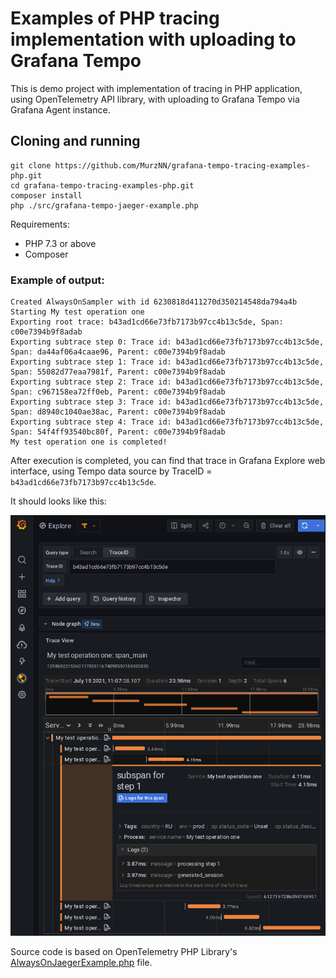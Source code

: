 # Examples of PHP tracing implementation with uploading to Grafana Tempo

This is demo project with implementation of tracing in PHP application,
using OpenTelemetry API library, with uploading to Grafana Tempo via
Grafana Agent instance.

## Cloning and running
```
git clone https://github.com/MurzNN/grafana-tempo-tracing-examples-php.git
cd grafana-tempo-tracing-examples-php.git
composer install
php ./src/grafana-tempo-jaeger-example.php
```

Requirements:
- PHP 7.3 or above
- Composer

### Example of output:
```
Created AlwaysOnSampler with id 6230818d411270d350214548da794a4b
Starting My test operation one
Exporting root trace: b43ad1cd66e73fb7173b97cc4b13c5de, Span: c00e7394b9f8adab
Exporting subtrace step 0: Trace id: b43ad1cd66e73fb7173b97cc4b13c5de, Span: da44af06a4caae96, Parent: c00e7394b9f8adab
Exporting subtrace step 1: Trace id: b43ad1cd66e73fb7173b97cc4b13c5de, Span: 55082d77eaa7981f, Parent: c00e7394b9f8adab
Exporting subtrace step 2: Trace id: b43ad1cd66e73fb7173b97cc4b13c5de, Span: c967158ea72ff0eb, Parent: c00e7394b9f8adab
Exporting subtrace step 3: Trace id: b43ad1cd66e73fb7173b97cc4b13c5de, Span: d8940c1040ae38ac, Parent: c00e7394b9f8adab
Exporting subtrace step 4: Trace id: b43ad1cd66e73fb7173b97cc4b13c5de, Span: 54f4ff93540bc80f, Parent: c00e7394b9f8adab
My test operation one is completed!
```

After execution is completed, you can find that trace  in Grafana Explore web interface, using Tempo data source
by TraceID = `b43ad1cd66e73fb7173b97cc4b13c5de`.

It should looks like this:

![Trace screenshot](assets/trace-screenshot.png)

Source code is based on OpenTelemetry PHP Library's [AlwaysOnJaegerExample.php](https://github.com/open-telemetry/opentelemetry-php/blob/main/examples/AlwaysOnJaegerExample.php) file.